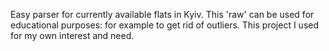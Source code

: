 Easy parser for currently available flats in Kyiv.
This 'raw' can be used for educational purposes: for example to get rid of outliers.
This project I used for my own interest and need.


